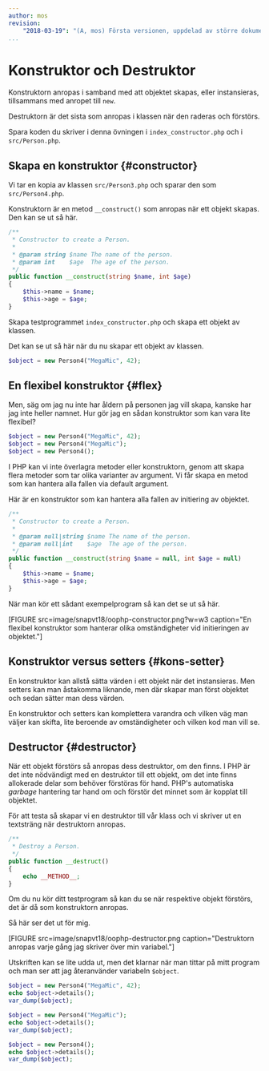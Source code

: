 ```yaml
---
author: mos
revision:
    "2018-03-19": "(A, mos) Första versionen, uppdelad av större dokument."
...
```

Konstruktor och Destruktor
==================================

Konstruktorn anropas i samband med att objektet skapas, eller instansieras, tillsammans med anropet till `new`.

Destruktorn är det sista som anropas i klassen när den raderas och förstörs. 

Spara koden du skriver i denna övningen i `index_constructor.php` och i `src/Person.php`.



Skapa en konstruktor {#constructor}
----------------------------------

Vi tar en kopia av klassen `src/Person3.php` och sparar den som `src/Person4.php`.

Konstruktorn är en metod `__construct()` som anropas när ett objekt skapas. Den kan se ut så här.

```php
/**
 * Constructor to create a Person.
 *
 * @param string $name The name of the person.
 * @param int    $age  The age of the person.
 */
public function __construct(string $name, int $age)
{
    $this->name = $name;
    $this->age = $age;
}
```

Skapa testprogrammet `index_constructor.php` och skapa ett objekt av klassen.

Det kan se ut så här när du nu skapar ett objekt av klassen.

```php
$object = new Person4("MegaMic", 42);
```



En flexibel konstruktor {#flex}
----------------------------------

Men, säg om jag nu inte har åldern på personen jag vill skapa, kanske har jag inte heller namnet. Hur gör jag en sådan konstruktor som kan vara lite flexibel?

```php
$object = new Person4("MegaMic", 42);
$object = new Person4("MegaMic");
$object = new Person4();
```

I PHP kan vi inte överlagra metoder eller konstruktorn, genom att skapa flera metoder som tar olika varianter av argument. Vi får skapa en metod som kan hantera alla fallen via default argument.

Här är en konstruktor som kan hantera alla fallen av initiering av objektet.

```php
/**
 * Constructor to create a Person.
 *
 * @param null|string $name The name of the person.
 * @param null|int    $age  The age of the person.
 */
public function __construct(string $name = null, int $age = null)
{
    $this->name = $name;
    $this->age = $age;
}
```

När man kör ett sådant exempelprogram så kan det se ut så här.

[FIGURE src=image/snapvt18/oophp-constructor.png?w=w3 caption="En flexibel konstruktor som hanterar olika omständigheter vid initieringen av objektet."]



Konstruktor versus setters {#kons-setter}
----------------------------------

En konstruktor kan allstå sätta värden i ett objekt när det instansieras. Men setters kan man åstakomma liknande, men där skapar man först objektet och sedan sätter man dess värden.

En konstruktor och setters kan komplettera varandra och vilken väg man väljer kan skifta, lite beroende av omständigheter och vilken kod man vill se.



Destructor {#destructor}
----------------------------------

När ett objekt förstörs så anropas dess destruktor, om den finns. I PHP är det inte nödvändigt med en destruktor till ett objekt, om det inte finns allokerade delar som behöver förstöras för hand. PHP's automatiska _garbage_ hantering tar hand om och förstör det minnet som är kopplat till objektet.

För att testa så skapar vi en destruktor till vår klass och vi skriver ut en textsträng när destruktorn anropas.

```php
/**
 * Destroy a Person.
 */
public function __destruct()
{
    echo __METHOD__;
}
```

Om du nu kör ditt testprogram så kan du se när respektive objekt förstörs, det är då som konstruktorn anropas.

Så här ser det ut för mig.

[FIGURE src=image/snapvt18/oophp-destructor.png caption="Destruktorn anropas varje gång jag skriver över min variabel."]

Utskriften kan se lite udda ut, men det klarnar när man tittar på mitt program och man ser att jag återanvänder variabeln `$object`.

```php
$object = new Person4("MegaMic", 42);
echo $object->details();
var_dump($object);

$object = new Person4("MegaMic");
echo $object->details();
var_dump($object);

$object = new Person4();
echo $object->details();
var_dump($object);
```
